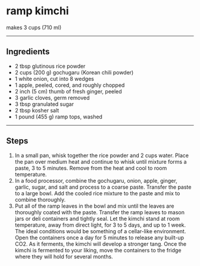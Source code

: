 # ramp kimchi

makes 3 cups (710 ml)

---

## Ingredients

* 2 tbsp glutinous rice powder
* 2 cups (200 g) gochugaru (Korean chili powder)
* 1 white onion, cut into 8 wedges
* 1 apple, peeled, cored, and roughly chopped
* 2 inch (5 cm) thumb of fresh ginger, peeled
* 3 garlic cloves, germ removed
* 3 tbsp granulated sugar
* 2 tbsp kosher salt
* 1 pound (455 g) ramp tops, washed

---

## Steps

1.  In a small pan, whisk together the rice powder and 2 cups water. Place the pan over medium heat and continue to whisk until mixture forms a paste, 3 to 5 minutes. Remove from the heat and cool to room temperature.
2.  In a food processor, combine the gochugaru, onion, apple, ginger, garlic, sugar, and salt and process to a coarse paste. Transfer the paste to a large bowl. Add the cooled rice mixture to the paste and mix to combine thoroughly.
3.  Put all of the ramp leaves in the bowl and mix until the leaves are thoroughly coated with the paste. Transfer the ramp leaves to mason jars or deli containers and tightly seal. Let the kimchi stand at room temperature, away from direct light, for 3 to 5 days, and up to 1 week. The ideal conditions would be something of a cellar-like environment. Open the containers once a day for 5 minutes to release any built-up CO2. As it ferments, the kimchi will develop a stronger tang. Once the kimchi is fermented to your liking, move the containers to the fridge where they will hold for several months.
